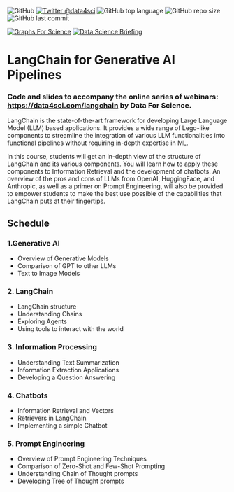 ![GitHub](https://img.shields.io/github/license/DataForScience/LangChain)
[![Twitter @data4sci](https://img.shields.io/twitter/follow/data4sci)](https://twitter.com/intent/follow?screen_name=data4sci)
![GitHub top language](https://img.shields.io/github/languages/top/DataForScience/LangChain)
![GitHub repo size](https://img.shields.io/github/repo-size/DataForScience/LangChain)
![GitHub last commit](https://img.shields.io/github/last-commit/DataForScience/LangChain)

[![Graphs For Science](https://img.shields.io/badge/Graphs_For_Science-Subscribe-blue)](https://graphs4sci.substack.com/)
	[![Data Science Briefing](https://img.shields.io/badge/Sunday_Briefing-Subscribe-blue)](https://data4science.ck.page/a63d4cc8d9)


# LangChain for Generative AI Pipelines

### Code and slides to accompany the online series of webinars: https://data4sci.com/langchain by Data For Science.


LangChain is the state-of-the-art framework for developing Large Language Model (LLM) based applications. It provides a wide range of Lego-like components to streamline the integration of various LLM functionalities into functional pipelines without requiring in-depth expertise in ML.

In this course, students will get an in-depth view of the structure of LangChain and its various components. You will learn how to apply these components to Information Retrieval and the development of chatbots. An overview of the pros and cons of LLMs from OpenAI, HuggingFace, and Anthropic, as well as a primer on Prompt Engineering, will also be provided to empower students to make the best use possible of the capabilities that LangChain puts at their fingertips.

## Schedule
### 1.Generative AI
- Overview of Generative Models
- Comparison of GPT to other LLMs
- Text to Image Models

### 2. LangChain
- LangChain structure
- Understanding Chains
- Exploring Agents
- Using tools to interact with the world

### 3. Information Processing
- Understanding Text Summarization
- Information Extraction Applications
- Developing a Question Answering

### 4. Chatbots
- Information Retrieval and Vectors
- Retrievers in LangChain
- Implementing a simple Chatbot

### 5. Prompt Engineering
- Overview of Prompt Engineering Techniques
- Comparison of Zero-Shot and Few-Shot Prompting
- Understanding Chain of Thought prompts
- Developing Tree of Thought prompts


